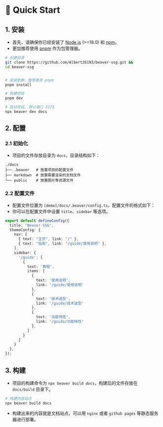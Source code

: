 # 🚀️ Quick Start

## 1. 安装

- 首先，请确保你已经安装了 [Node.js](https://nodejs.org/en/) (>=18.0) 和 [npm](https://www.npmjs.com/)。
- 更加推荐使用 [pnpm](https://pnpm.js.org/) 作为包管理器。

```bash
# 创建目录
git clone https://github.com/Albert26193/beaver-ssg.git && 
cd beaver-ssg


# 安装依赖，推荐使用 pnpm
pnpm install

# 构建项目
pnpm dev

# 启动项目, 默认端口 5173
npx beaver dev docs
```

## 2. 配置 

### 2.1 初始化
- 项目的文件存放目录为 `docs`，目录结构如下：

```text
./docs
├── .beaver   # 放置项目的配置文件
├── markdown  # 放置需要渲染的文档文件
└── public    # 放置图片等资源文件
```

### 2.2 配置文件

- 配置文件位置为 `[demo]/docs/.beaver/config.ts`，配置文件的格式如下：
- 你可以在配置文件中设置 `title`、`sidebar` 等选项。
```ts
export default defineConfig({
  title: "Beaver-SSG",
  themeConfig: {
    nav: [
      { text: "主页", link: "/" },
      { text: "指南", link: "/guide/使用说明" },
    ],
    sidebar: {
      '/guide': [
        {
          text: '教程',
          items: [
            {
              text: '使用说明',
              link: '/guide/使用说明'
            },
            {
              text: '技术选型',
              link: '/guide/技术选型'
            },
            {
              text: '功能特性',
              link: '/guide/功能特性'
            },
          ]
        }
      ]
    }
  },
});
```

## 3. 构建

- 项目的构建命令为 `npx beaver build docs`，构建后的文件存放在 `docs/build` 目录下。

```bash
# 构建内容站点
npx beaver build docs
```

- 构建出来的内容就是文档站点，可以用 `nginx` 或者 `github pages` 等静态服务器进行部署。

